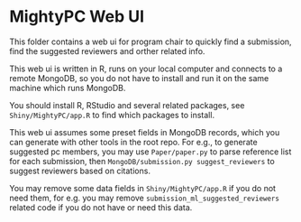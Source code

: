 # MightyPC Web UI

This folder contains a web ui for program chair to quickly find a submission,
find the suggested reviewers and orther related info.

This web ui is written in R, runs on your local computer and connects to a
remote MongoDB, so you do not have to install and run it on the same machine
which runs MongoDB.

You should install R, RStudio and several related packages, see
`Shiny/MightyPC/app.R` to find which packages to install.

This web ui assumes some preset fields in MongoDB records, which you can generate
with other tools in the root repo. For e.g., to generate suggested pc members,
you may use `Paper/paper.py` to parse reference list for each submission, then
`MongoDB/submission.py suggest_reviewers` to suggest reviewers based on citations.

You may remove some data fields in `Shiny/MightyPC/app.R` if you do not need them,
for e.g. you may remove `submission_ml_suggested_reviewers` related code if you
do not have or need this data.
